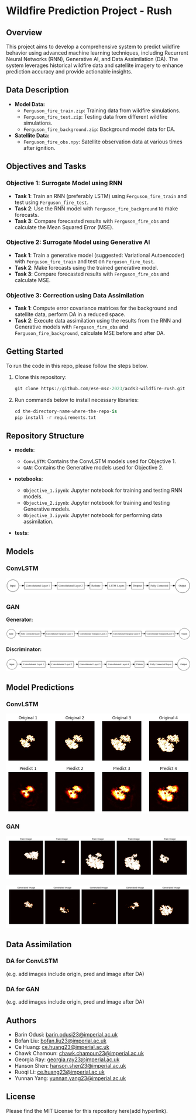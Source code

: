 # Wildfire Prediction Project - Rush

## Overview
This project aims to develop a comprehensive system to predict wildfire behavior using advanced machine learning techniques, including Recurrent Neural Networks (RNN), Generative AI, and Data Assimilation (DA). The system leverages historical wildfire data and satellite imagery to enhance prediction accuracy and provide actionable insights.



## Data Description

- **Model Data:**
  - `Ferguson_fire_train.zip`: Training data from wildfire simulations.
  - `Ferguson_fire_test.zip`: Testing data from different wildfire simulations.
  - `Ferguson_fire_background.zip`: Background model data for DA.
- **Satellite Data:**
  - `Ferguson_fire_obs.npy`: Satellite observation data at various times after ignition.



## Objectives and Tasks

### Objective 1: Surrogate Model using RNN
- **Task 1**: Train an RNN (preferably LSTM) using `Ferguson_fire_train` and test using `Ferguson_fire_test`.
- **Task 2**: Use the RNN model with `Ferguson_fire_background` to make forecasts.
- **Task 3**: Compare forecasted results with `Ferguson_fire_obs` and calculate the Mean Squared Error (MSE).

### Objective 2: Surrogate Model using Generative AI
- **Task 1**: Train a generative model (suggested: Variational Autoencoder) with `Ferguson_fire_train` and test on `Ferguson_fire_test`.
- **Task 2**: Make forecasts using the trained generative model.
- **Task 3**: Compare forecasted results with `Ferguson_fire_obs` and calculate MSE.

### Objective 3: Correction using Data Assimilation
- **Task 1**: Compute error covariance matrices for the background and satellite data, perform DA in a reduced space.
- **Task 2**: Execute data assimilation using the results from the RNN and Generative models with `Ferguson_fire_obs` and `Ferguson_fire_background`, calculate MSE before and after DA.



## Getting Started

To run the code in this repo, please follow the steps below. 

1. Clone this repository: 

   ```python
   git clone https://github.com/ese-msc-2023/acds3-wildfire-rush.git 
   ```

2. Run commands below to install necessary libraries: 

   ```python
   cd the-directory-name-where-the-repo-is
   pip install -r requirements.txt
   ```





## Repository Structure

- **models**:
  - `ConvLSTM`: Contains the ConvLSTM models used for Objective 1.
  - `GAN`: Contains the Generative models used for Objective 2.
  
- **notebooks**: 
  - `Objective_1.ipynb`: Jupyter notebook for training and testing RNN models.
  - `Objective_2.ipynb`: Jupyter notebook for training and testing Generative models.
  - `Objective_3.ipynb`: Jupyter notebook for performing data assimilation.
  
- **tests**: 
  
  

## Models

### ConvLSTM

![ConvLSTMModel](./Images/ConvLSTMModel_Simplified.png)

### GAN

**Generator:** 

![Generator](./Images/Generator_final_model_Simplified.png)

**Discriminator:** 

![Discriminator](./Images/Discriminator_final_model_Simplified.png)



## Model Predictions

### ConvLSTM
![ConvLSTM_Predictions](./Images/ConvLSTM_Predictions.jpg)

### GAN
![GAN_Training_images](./Images/GAN_Training_images.png)

![GAN_Pred_images](./Images/GAN_Pred_images.png)



## Data Assimilation

### DA for ConvLSTM

(e.g. add images include origin, pred and image after DA)

### DA for GAN

(e.g. add images include origin, pred and image after DA)




## Authors

- Barin Odusi: [barin.odusi23@imperial.ac.uk](mailto:barin.odusi23@imperial.ac.uk)
- Bofan Liu: [bofan.liu23@imperial.ac.uk](mailto:bofan.liu23@imperial.ac.uk)
- Ce Huang: [ce.huang23@imperial.ac.uk](mailto:ce.huang23@imperial.ac.uk)
- Chawk Chamoun: [chawk.chamoun23@imperial.ac.uk](mailto:chawk.chamoun23@imperial.ac.uk)
- Georgia Ray: [georgia.ray23@imperial.ac.uk](mailto:georgia.ray23@imperial.ac.uk)
- Hanson Shen: [hanson.shen23@imperial.ac.uk](mailto:hanson.shen23@imperial.ac.uk)
- Ruoqi Li: [ce.huang23@imperial.ac.uk](mailto:ce.huang23@imperial.ac.uk)
- Yunnan Yang: [yunnan.yang23@imperial.ac.uk](mailto:yunnan.yang23@imperial.ac.uk)



## License

Please find the MIT License for this repository here(add hyperlink). 